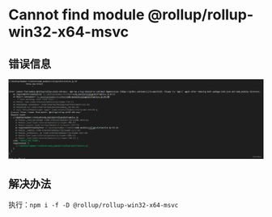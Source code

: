 # Cannot find module @rollup/rollup-win32-x64-msvc

## 错误信息

![Image text](../public/vueNotes/31/01.png)

## 解决办法

执行：`npm i -f -D @rollup/rollup-win32-x64-msvc`
